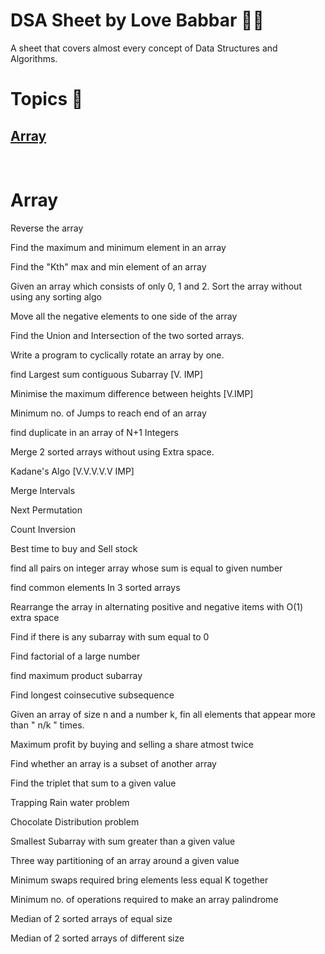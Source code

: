 <p align="center"> <h1>DSA Sheet by Love Babbar 👨‍💻 </h1></p>

A sheet that covers almost every concept of Data Structures and Algorithms.
<br>
# Topics 🧾
## [Array](#array)
<br>

# Array
Reverse the array

Find the maximum and minimum element in an array

Find the "Kth" max and min element of an array 

Given an array which consists of only 0, 1 and 2. Sort the array without using any sorting algo

Move all the negative elements to one side of the array 

Find the Union and Intersection of the two sorted arrays.

Write a program to cyclically rotate an array by one.

find Largest sum contiguous Subarray [V. IMP]

Minimise the maximum difference between heights [V.IMP]

Minimum no. of Jumps to reach end of an array

find duplicate in an array of N+1 Integers

Merge 2 sorted arrays without using Extra space.

Kadane's Algo [V.V.V.V.V IMP]

Merge Intervals

Next Permutation

Count Inversion

Best time to buy and Sell stock

find all pairs on integer array whose sum is equal to given number

find common elements In 3 sorted arrays

Rearrange the array in alternating positive and negative items with O(1) extra space

Find if there is any subarray with sum equal to 0

Find factorial of a large number

find maximum product subarray 

Find longest coinsecutive subsequence

Given an array of size n and a number k, fin all elements that appear more than " n/k " times.

Maximum profit by buying and selling a share atmost twice

Find whether an array is a subset of another array

Find the triplet that sum to a given value

Trapping Rain water problem

Chocolate Distribution problem

Smallest Subarray with sum greater than a given value

Three way partitioning of an array around a given value

Minimum swaps required bring elements less equal K together

Minimum no. of operations required to make an array palindrome

Median of 2 sorted arrays of equal size

Median of 2 sorted arrays of different size
